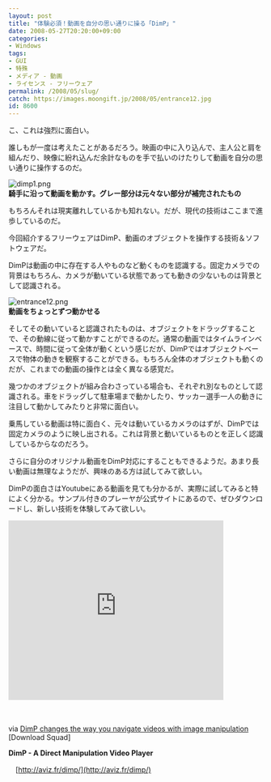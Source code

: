 ```yaml
---
layout: post
title: "体験必須！動画を自分の思い通りに操る「DimP」"
date: 2008-05-27T20:20:00+09:00
categories:
- Windows
tags: 
- GUI
- 特殊
- メディア - 動画
- ライセンス - フリーウェア
permalink: /2008/05/slug/
catch: https://images.moongift.jp/2008/05/entrance12.jpg
id: 8600
---
```

こ、これは強烈に面白い。   
  
誰しもが一度は考えたことがあるだろう。映画の中に入り込んで、主人公と肩を組んだり、映像に紛れ込んだ余計なものを手で払いのけたりして動画を自分の思い通りに操作するのだ。   
  
 ![dimp1.png](https://images.moongift.jp/2008/05/dimp1.jpg)  
**騎手に沿って動画を動かす。グレー部分は元々ない部分が補完されたもの**  
  
もちろんそれは現実離れしているかも知れない。だが、現代の技術はここまで進歩しているのだ。   
  
今回紹介するフリーウェアはDimP、動画のオブジェクトを操作する技術＆ソフトウェアだ。   
  
<!--more-->  
  
DimPは動画の中に存在する人やものなど動くものを認識する。固定カメラでの背景はもちろん、カメラが動いている状態であっても動きの少ないものは背景として認識される。   
  
 ![entrance12.png](https://images.moongift.jp/2008/05/entrance12.jpg)  
**動画をちょっとずつ動かせる**  
  
そしてその動いていると認識されたものは、オブジェクトをドラッグすることで、その動線に従って動かすことができるのだ。通常の動画ではタイムラインベースで、時間に従って全体が動くという感じだが、DimPではオブジェクトベースで物体の動きを観察することができる。もちろん全体のオブジェクトも動くのだが、これまでの動画の操作とは全く異なる感覚だ。   
  
幾つかのオブジェクトが組み合わさっている場合も、それぞれ別なものとして認識される。車をドラッグして駐車場まで動かしたり、サッカー選手一人の動きに注目して動かしてみたりと非常に面白い。   
  
乗馬している動画は特に面白く、元々は動いているカメラのはずが、DimPでは固定カメラのように映し出される。これは背景と動いているものとを正しく認識しているからなのだろう。   
  
さらに自分のオリジナル動画をDimP対応にすることもできるようだ。あまり長い動画は無理なようだが、興味のある方は試してみて欲しい。   
  
DimPの面白さはYoutubeにある動画を見ても分かるが、実際に試してみると特によく分かる。サンプル付きのプレーヤが公式サイトにあるので、ぜひダウンロードし、新しい技術を体験してみて欲しい。   
  
<object width="425" height="355"><param name="movie" value="http://www.youtube.com/v/ib_g7F6WKAA&amp;hl=en">
<param name="wmode" value="transparent">
<embed src="http://www.youtube.com/v/ib_g7F6WKAA&amp;hl=en" type="application/x-shockwave-flash" wmode="transparent" width="425" height="355"></embed></object>

　

  

via [DimP changes the way you navigate videos with image manipulation](http://www.downloadsquad.com/2008/05/23/dimp-changes-the-way-you-navigate-videos-with-image-manipulation/) [Download Squad]

  

**DimP - A Direct Manipulation Video Player**  
  
　[http://aviz.fr/dimp/](http://aviz.fr/dimp/)

  
